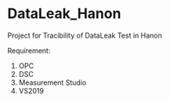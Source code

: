 # DataLeak_Hanon
Project for  Tracibility of DataLeak Test in Hanon

Requirement:
1. OPC
2. DSC
3. Measurement Studio
4. VS2019
